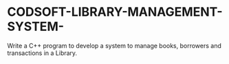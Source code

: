 # CODSOFT-LIBRARY-MANAGEMENT-SYSTEM-
Write a C++ program to develop a system to manage books, borrowers and transactions in a Library.

